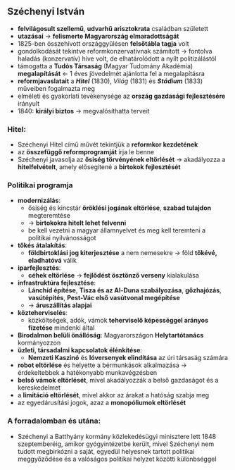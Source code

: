 ## Széchenyi István
- **felvilágosult szellemű**, **udvarhű arisztokrata** családban született
- **utazásai** -> **felismerte Magyarország elmaradottságát**
- 1825-ben összehívott országgyűlésen **felsőtábla tagja** volt
- gondolkodását tekintve reformkonzervatívnak számított -> fontolva haladás (konzervatív) híve volt, de elhatárolódott a nyílt politizálástól
- támogatta a **Tudós Társaság** (Magyar Tudomány Akadémia) **megalapítását** <- 1 éves jövedelmét ajánlotta fel a megalapításra
- **reformjavaslatait** a ***Hitel*** (1830), *Világ* (1831) és ***Stádium*** (1833) műveiben fogalmazta meg
- elméleti és gyakorlati tevékenysége az **ország gazdasági fejlesztésére** irányult
- 1840: **királyi biztos** -> megvalósíthatta terveit
### Hitel:
- Széchenyi Hitel című művét tekintjük a **reformkor kezdetének**
- az **összefüggő reformprogramját** írja le benne
- Széchenyi javasolja az **ősiség törvényének eltörlését** -> akadályozza a **hitelfelvételt**, amely elősegítené a **birtokok fejlesztését**
### Politikai programja
- **modernizálás**: 
	- ősiség és kincstár **öröklési jogának eltörlése**, **szabad tulajdon** megteremtése
	- -> **birtokokra hitelt lehet felvenni**
	- be kell vezetni a magyar államnyelvet és meg kell teremteni a politikai nyilvánosságot
- **tőkés átalakítás**:
	- **földbirtoklási jog kiterjesztése** a nem nemesekre -> föld **tőkévé, eladhatóvá** válik
- **iparfejlesztés**: 
	- **céhek eltörlése** -> **fejlődést ösztönző verseny** kialakulása
- **infrastruktúra fejlesztése**: 
	- **Lánchíd építése**, **Tisza és az Al-Duna szabályozása**, **gőzhajózás**, **vasútépítés**, **Pest-Vác első vasútvonal megépítése**
	- -> **áruszállítás alapjai**
- **közteherviselés**: 
	- közköltségek, adók, vámok **teherviselő képességgel arányos fizetése** mindenki által
- **Birodalmon belüli önállóság**: Magyarországon **Helytartótanács** kormányozzon
- **üzleti, társadalmi kapcsolatok élénkítése**:
	- **Nemzeti Kaszinó** és **lóversenyek elindítása** az úri társaság számára
- **robot eltörlése** és helyette a bérmunkások alkalmazása -> érdekeltebbek a hatékonyabb munkavégzésben
- **belső vámok eltörlését**, mivel akadályozzák a belső gazdaságot és a kereskedelmet
- a **limitáció eltörlését**, mivel akkor az árakat a hatóság szabja meg
- az egyedárusítási jogok, azaz a **monopóliumok eltörlését**
### A forradalomban és utána:
- Széchenyi a Batthyány kormány közlekedésügyi minisztere lett 1848 szeptemberéig, amikor gyógyintézetbe került, mivel  Széchenyi nem tudott megbirkózni a saját, egyedül helyesnek tartott politikai meggyőződése és a valóságos politikai helyzet közötti különbséggel